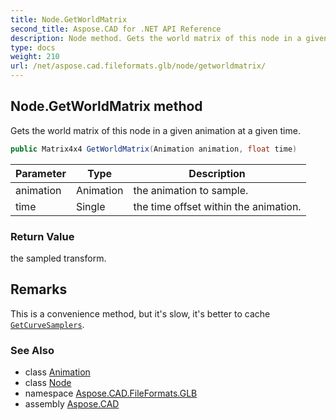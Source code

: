 ```yaml
---
title: Node.GetWorldMatrix
second_title: Aspose.CAD for .NET API Reference
description: Node method. Gets the world matrix of this node in a given animation at a given time
type: docs
weight: 210
url: /net/aspose.cad.fileformats.glb/node/getworldmatrix/
---
```

## Node.GetWorldMatrix method

Gets the world matrix of this node in a given animation at a given time.

```csharp
public Matrix4x4 GetWorldMatrix(Animation animation, float time)
```

| Parameter | Type | Description |
| --- | --- | --- |
| animation | Animation | the animation to sample. |
| time | Single | the time offset within the animation. |

### Return Value

the sampled transform.

## Remarks

This is a convenience method, but it's slow, it's better to cache [`GetCurveSamplers`](../getcurvesamplers/).

### See Also

* class [Animation](../../animation/)
* class [Node](../)
* namespace [Aspose.CAD.FileFormats.GLB](../../node/)
* assembly [Aspose.CAD](../../../)



